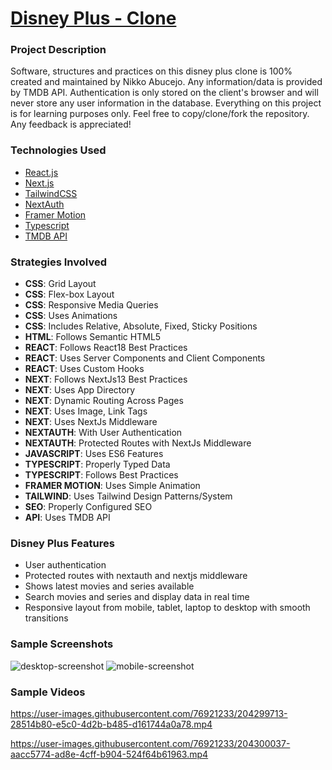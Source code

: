 # [Disney Plus - Clone](https://disneyplus-ntabucejo.vercel.app/)

### Project Description

Software, structures and practices on this disney plus clone is 100% created and maintained by Nikko Abucejo. Any information/data is provided by TMDB API. Authentication is only stored on the client's browser and will never store any user information in the database. Everything on this project is for learning purposes only. Feel free to copy/clone/fork the repository. Any feedback is appreciated!

### Technologies Used

- [React.js](https://beta.reactjs.org/)
- [Next.js](https://nextjs.org/)
- [TailwindCSS](https://tailwindcss.com/)
- [NextAuth](https://next-auth.js.org/)
- [Framer Motion](https://www.framer.com/motion/)
- [Typescript](https://www.typescriptlang.org/)
- [TMDB API](https://www.themoviedb.org/)

### Strategies Involved

- **CSS**: Grid Layout
- **CSS**: Flex-box Layout
- **CSS**: Responsive Media Queries
- **CSS**: Uses Animations
- **CSS**: Includes Relative, Absolute, Fixed, Sticky Positions
- **HTML**: Follows Semantic HTML5
- **REACT**: Follows React18 Best Practices
- **REACT**: Uses Server Components and Client Components
- **REACT**: Uses Custom Hooks
- **NEXT**: Follows NextJs13 Best Practices
- **NEXT**: Uses App Directory
- **NEXT**: Dynamic Routing Across Pages
- **NEXT**: Uses Image, Link Tags
- **NEXT**: Uses NextJs Middleware
- **NEXTAUTH**: With User Authentication
- **NEXTAUTH**: Protected Routes with NextJs Middleware
- **JAVASCRIPT**: Uses ES6 Features
- **TYPESCRIPT**: Properly Typed Data
- **TYPESCRIPT**: Follows Best Practices
- **FRAMER MOTION**: Uses Simple Animation
- **TAILWIND**: Uses Tailwind Design Patterns/System
- **SEO**: Properly Configured SEO
- **API**: Uses TMDB API

### Disney Plus Features

- User authentication
- Protected routes with nextauth and nextjs middleware
- Shows latest movies and series available
- Search movies and series and display data in real time
- Responsive layout from mobile, tablet, laptop to desktop with smooth transitions

### Sample Screenshots

![desktop-screenshot](https://user-images.githubusercontent.com/76921233/204782551-6cba9636-133f-40ac-8b7b-c6de821c009f.png)
![mobile-screenshot](https://user-images.githubusercontent.com/76921233/204782605-14ad8290-2806-4778-a70c-5dcdd9c3cbef.png)

### Sample Videos

https://user-images.githubusercontent.com/76921233/204299713-28514b80-e5c0-4d2b-b485-d161744a0a78.mp4

https://user-images.githubusercontent.com/76921233/204300037-aacc5774-ad8e-4cff-b904-524f64b61963.mp4
